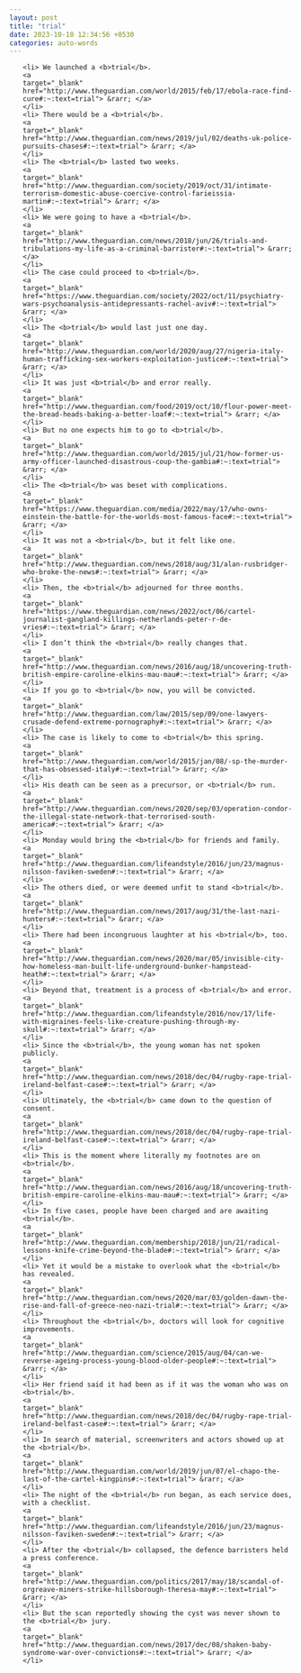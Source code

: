 ```yaml
---
layout: post
title: "trial"
date: 2023-10-10 12:34:56 +0530
categories: auto-words
---
```

<ol>

    <li> We launched a <b>trial</b>.
    <a 
    target="_blank" 
    href="http://www.theguardian.com/world/2015/feb/17/ebola-race-find-cure#:~:text=trial"> &rarr; </a>
    </li>
    <li> There would be a <b>trial</b>.
    <a 
    target="_blank" 
    href="http://www.theguardian.com/news/2019/jul/02/deaths-uk-police-pursuits-chases#:~:text=trial"> &rarr; </a>
    </li>
    <li> The <b>trial</b> lasted two weeks.
    <a 
    target="_blank" 
    href="http://www.theguardian.com/society/2019/oct/31/intimate-terrorism-domestic-abuse-coercive-control-farieissia-martin#:~:text=trial"> &rarr; </a>
    </li>
    <li> We were going to have a <b>trial</b>.
    <a 
    target="_blank" 
    href="http://www.theguardian.com/news/2018/jun/26/trials-and-tribulations-my-life-as-a-criminal-barrister#:~:text=trial"> &rarr; </a>
    </li>
    <li> The case could proceed to <b>trial</b>.
    <a 
    target="_blank" 
    href="https://www.theguardian.com/society/2022/oct/11/psychiatry-wars-psychoanalysis-antidepressants-rachel-aviv#:~:text=trial"> &rarr; </a>
    </li>
    <li> The <b>trial</b> would last just one day.
    <a 
    target="_blank" 
    href="http://www.theguardian.com/world/2020/aug/27/nigeria-italy-human-trafficking-sex-workers-exploitation-justice#:~:text=trial"> &rarr; </a>
    </li>
    <li> It was just <b>trial</b> and error really.
    <a 
    target="_blank" 
    href="http://www.theguardian.com/food/2019/oct/10/flour-power-meet-the-bread-heads-baking-a-better-loaf#:~:text=trial"> &rarr; </a>
    </li>
    <li> But no one expects him to go to <b>trial</b>.
    <a 
    target="_blank" 
    href="http://www.theguardian.com/world/2015/jul/21/how-former-us-army-officer-launched-disastrous-coup-the-gambia#:~:text=trial"> &rarr; </a>
    </li>
    <li> The <b>trial</b> was beset with complications.
    <a 
    target="_blank" 
    href="https://www.theguardian.com/media/2022/may/17/who-owns-einstein-the-battle-for-the-worlds-most-famous-face#:~:text=trial"> &rarr; </a>
    </li>
    <li> It was not a <b>trial</b>, but it felt like one.
    <a 
    target="_blank" 
    href="http://www.theguardian.com/news/2018/aug/31/alan-rusbridger-who-broke-the-news#:~:text=trial"> &rarr; </a>
    </li>
    <li> Then, the <b>trial</b> adjourned for three months.
    <a 
    target="_blank" 
    href="https://www.theguardian.com/news/2022/oct/06/cartel-journalist-gangland-killings-netherlands-peter-r-de-vries#:~:text=trial"> &rarr; </a>
    </li>
    <li> I don’t think the <b>trial</b> really changes that.
    <a 
    target="_blank" 
    href="http://www.theguardian.com/news/2016/aug/18/uncovering-truth-british-empire-caroline-elkins-mau-mau#:~:text=trial"> &rarr; </a>
    </li>
    <li> If you go to <b>trial</b> now, you will be convicted.
    <a 
    target="_blank" 
    href="http://www.theguardian.com/law/2015/sep/09/one-lawyers-crusade-defend-extreme-pornography#:~:text=trial"> &rarr; </a>
    </li>
    <li> The case is likely to come to <b>trial</b> this spring.
    <a 
    target="_blank" 
    href="http://www.theguardian.com/world/2015/jan/08/-sp-the-murder-that-has-obsessed-italy#:~:text=trial"> &rarr; </a>
    </li>
    <li> His death can be seen as a precursor, or <b>trial</b> run.
    <a 
    target="_blank" 
    href="http://www.theguardian.com/news/2020/sep/03/operation-condor-the-illegal-state-network-that-terrorised-south-america#:~:text=trial"> &rarr; </a>
    </li>
    <li> Monday would bring the <b>trial</b> for friends and family.
    <a 
    target="_blank" 
    href="http://www.theguardian.com/lifeandstyle/2016/jun/23/magnus-nilsson-faviken-sweden#:~:text=trial"> &rarr; </a>
    </li>
    <li> The others died, or were deemed unfit to stand <b>trial</b>.
    <a 
    target="_blank" 
    href="http://www.theguardian.com/news/2017/aug/31/the-last-nazi-hunters#:~:text=trial"> &rarr; </a>
    </li>
    <li> There had been incongruous laughter at his <b>trial</b>, too.
    <a 
    target="_blank" 
    href="http://www.theguardian.com/news/2020/mar/05/invisible-city-how-homeless-man-built-life-underground-bunker-hampstead-heath#:~:text=trial"> &rarr; </a>
    </li>
    <li> Beyond that, treatment is a process of <b>trial</b> and error.
    <a 
    target="_blank" 
    href="http://www.theguardian.com/lifeandstyle/2016/nov/17/life-with-migraines-feels-like-creature-pushing-through-my-skull#:~:text=trial"> &rarr; </a>
    </li>
    <li> Since the <b>trial</b>, the young woman has not spoken publicly.
    <a 
    target="_blank" 
    href="http://www.theguardian.com/news/2018/dec/04/rugby-rape-trial-ireland-belfast-case#:~:text=trial"> &rarr; </a>
    </li>
    <li> Ultimately, the <b>trial</b> came down to the question of consent.
    <a 
    target="_blank" 
    href="http://www.theguardian.com/news/2018/dec/04/rugby-rape-trial-ireland-belfast-case#:~:text=trial"> &rarr; </a>
    </li>
    <li> This is the moment where literally my footnotes are on <b>trial</b>.
    <a 
    target="_blank" 
    href="http://www.theguardian.com/news/2016/aug/18/uncovering-truth-british-empire-caroline-elkins-mau-mau#:~:text=trial"> &rarr; </a>
    </li>
    <li> In five cases, people have been charged and are awaiting <b>trial</b>.
    <a 
    target="_blank" 
    href="http://www.theguardian.com/membership/2018/jun/21/radical-lessons-knife-crime-beyond-the-blade#:~:text=trial"> &rarr; </a>
    </li>
    <li> Yet it would be a mistake to overlook what the <b>trial</b> has revealed.
    <a 
    target="_blank" 
    href="http://www.theguardian.com/news/2020/mar/03/golden-dawn-the-rise-and-fall-of-greece-neo-nazi-trial#:~:text=trial"> &rarr; </a>
    </li>
    <li> Throughout the <b>trial</b>, doctors will look for cognitive improvements.
    <a 
    target="_blank" 
    href="http://www.theguardian.com/science/2015/aug/04/can-we-reverse-ageing-process-young-blood-older-people#:~:text=trial"> &rarr; </a>
    </li>
    <li> Her friend said it had been as if it was the woman who was on <b>trial</b>.
    <a 
    target="_blank" 
    href="http://www.theguardian.com/news/2018/dec/04/rugby-rape-trial-ireland-belfast-case#:~:text=trial"> &rarr; </a>
    </li>
    <li> In search of material, screenwriters and actors showed up at the <b>trial</b>.
    <a 
    target="_blank" 
    href="http://www.theguardian.com/world/2019/jun/07/el-chapo-the-last-of-the-cartel-kingpins#:~:text=trial"> &rarr; </a>
    </li>
    <li> The night of the <b>trial</b> run began, as each service does, with a checklist.
    <a 
    target="_blank" 
    href="http://www.theguardian.com/lifeandstyle/2016/jun/23/magnus-nilsson-faviken-sweden#:~:text=trial"> &rarr; </a>
    </li>
    <li> After the <b>trial</b> collapsed, the defence barristers held a press conference.
    <a 
    target="_blank" 
    href="http://www.theguardian.com/politics/2017/may/18/scandal-of-orgreave-miners-strike-hillsborough-theresa-may#:~:text=trial"> &rarr; </a>
    </li>
    <li> But the scan reportedly showing the cyst was never shown to the <b>trial</b> jury.
    <a 
    target="_blank" 
    href="http://www.theguardian.com/news/2017/dec/08/shaken-baby-syndrome-war-over-convictions#:~:text=trial"> &rarr; </a>
    </li>